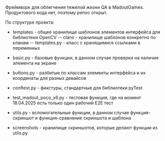 Фреймворк для облегчения тяжелой жизни QA в MadoutGames. Продуктового кода нет, поэтому репос открыт.

По структуре проекта:

- templates - общее хранилище шаблонов элементов интерфейса для библиотеки OpenCV
-- clans - хранилище шаблонов конкретно по кланам
-- templates.py - класс с хранящимися ссылками в переменных


- basic.py - базовые функции, в данном случае проверки на наличие элемента на экране
- buttons.py - разбитые по классам элементы интерфейса и их координаты для разных девайсов
- conftest.py - фикстуры, стандартные для библиотеки pyTest
- test_madout_poco_x6.py - тестовая функция, где на момент 18.04.2025 есть только один рабочий E2E тест

  
- utils.py - вспомогательные функции, в данном случае функция-скриншот и функция-сравнение скриншота и шаблона
- screenshots - хранилище скриншотов, которые делают функции из utils.py


